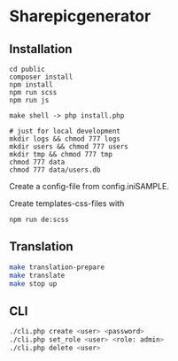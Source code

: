 # Sharepicgenerator

## Installation
```
cd public
composer install
npm install
npm run scss
npm run js

make shell -> php install.php

# just for local development
mkdir logs && chmod 777 logs
mkdir users && chmod 777 users
mkdir tmp && chmod 777 tmp
chmod 777 data
chmod 777 data/users.db
```

Create a config-file from config.iniSAMPLE.

Create templates-css-files with
```
npm run de:scss
```

## Translation
```bash
make translation-prepare
make translate
make stop up
```

## CLI
```bash
./cli.php create <user> <password>
./cli.php set_role <user> <role: admin>
./cli.php delete <user>

```
